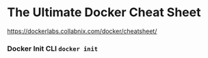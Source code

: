 # The Ultimate Docker Cheat Sheet
https://dockerlabs.collabnix.com/docker/cheatsheet/

### Docker Init CLI ` docker init `